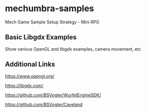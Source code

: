 # mechumbra-samples

Mech Game Sample Setup Strategy  - Mini RPG

## Basic Libgdx Examples

Show various OpenGL and libgdx examples, camera movement, etc

## Additional Links

https://www.opengl.org/

https://libgdx.com/

https://github.com/BSVogler/WurfelEngineSDK/

https://github.com/BSVogler/Caveland